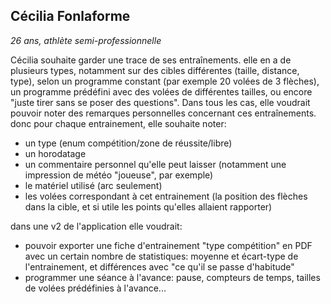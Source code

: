 ## Cécilia Fonlaforme

_26 ans, athlète semi-professionnelle_

Cécilia souhaite garder une trace de ses entraînements. elle en a de plusieurs types, notamment sur des cibles différentes (taille, distance, type), selon un programme constant (par exemple 20 volées de 3 flèches), un programme prédéfini avec des volées de différentes tailles, ou encore "juste tirer sans se poser des questions".
Dans tous les cas, elle voudrait pouvoir noter des remarques personnelles concernant ces entraînements.
donc pour chaque entrainement, elle souhaite noter:
* un type (enum compétition/zone de réussite/libre)
* un horodatage
* un commentaire personnel qu'elle peut laisser (notamment une impression de météo "joueuse", par exemple)
* le matériel utilisé (arc seulement)
* les volées correspondant à cet entrainement (la position des flèches dans la cible, et si utile les points qu'elles allaient rapporter)

dans une v2 de l'application elle voudrait:
* pouvoir exporter une fiche d'entrainement "type compétition" en PDF avec un certain nombre de statistiques: moyenne et écart-type de l'entrainement, et différences avec "ce qu'il se passe d'habitude"
* programmer une séance à l'avance: pause, compteurs de temps, tailles de volées prédéfinies à l'avance...